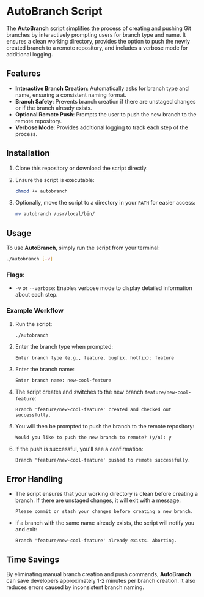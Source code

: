 # AutoBranch Script

The **AutoBranch** script simplifies the process of creating and pushing Git branches by interactively prompting users for branch type and name. It ensures a clean working directory, provides the option to push the newly created branch to a remote repository, and includes a verbose mode for additional logging.

## Features
- **Interactive Branch Creation**: Automatically asks for branch type and name, ensuring a consistent naming format.
- **Branch Safety**: Prevents branch creation if there are unstaged changes or if the branch already exists.
- **Optional Remote Push**: Prompts the user to push the new branch to the remote repository.
- **Verbose Mode**: Provides additional logging to track each step of the process.

## Installation

1. Clone this repository or download the script directly.
2. Ensure the script is executable:

    ```bash
    chmod +x autobranch
    ```

3. Optionally, move the script to a directory in your `PATH` for easier access:

    ```bash
    mv autobranch /usr/local/bin/
    ```

## Usage

To use **AutoBranch**, simply run the script from your terminal:

```bash
./autobranch [-v]
```

### Flags:
- `-v` or `--verbose`: Enables verbose mode to display detailed information about each step.

### Example Workflow

1. Run the script:
    ```bash
    ./autobranch
    ```
   
2. Enter the branch type when prompted:
    ```
    Enter branch type (e.g., feature, bugfix, hotfix): feature
    ```

3. Enter the branch name:
    ```
    Enter branch name: new-cool-feature
    ```

4. The script creates and switches to the new branch `feature/new-cool-feature`:
    ```
    Branch 'feature/new-cool-feature' created and checked out successfully.
    ```

5. You will then be prompted to push the branch to the remote repository:
    ```
    Would you like to push the new branch to remote? (y/n): y
    ```

6. If the push is successful, you'll see a confirmation:
    ```
    Branch 'feature/new-cool-feature' pushed to remote successfully.
    ```

## Error Handling

- The script ensures that your working directory is clean before creating a branch. If there are unstaged changes, it will exit with a message:
    ```
    Please commit or stash your changes before creating a new branch.
    ```

- If a branch with the same name already exists, the script will notify you and exit:
    ```
    Branch 'feature/new-cool-feature' already exists. Aborting.
    ```

## Time Savings
By eliminating manual branch creation and push commands, **AutoBranch** can save developers approximately 1-2 minutes per branch creation. It also reduces errors caused by inconsistent branch naming.